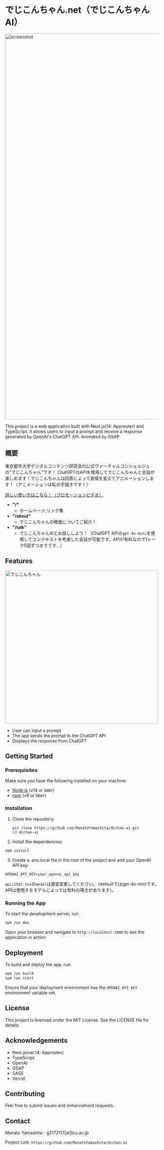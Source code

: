 # でじこんちゃん.net（でじこんちゃんAI）

<img width="1259" alt="screenshot" src="https://github.com/user-attachments/assets/e61c2c65-6cf4-441d-b3cd-5ba3ee133cf8">

This project is a web application built with Next.js(14: Approuter) and TypeScript. It allows users to input a prompt and receive a response generated by OpenAI's ChatGPT API.
Animated by GSAP

## 概要

東京都市大学デジタルコンテンツ研究会の公式ヴァーチャルコンシェルジュの"でじこんちゃん"です！
ChatGPTのAPIを使用してでじこんちゃんと会話が楽しめます！でじこんちゃんは回答によって表情を変えてアニメーションします！（アニメーションは私の手描きです！）

[詳しい使い方はこちら！（プロモーションビデオ）](https://youtu.be/oJtXLAAvxBc?si=Tk66QbGXZwEzn52F)

* **"/"**
   * ホームページ,リンク集
* **"/about"**
   * でじこんちゃんの略歴についてご紹介！
* **"/talk"**
   * でじこんちゃんAIとお話ししよう！（ChatGPT APIの`gpt-4o-mini`を使用してコンテキストを考慮した会話が可能です。APIが有料なので1トーク5回ずつまでです...）

## Features

<img width="500" alt="でじこんちゃん" src="https://github.com/user-attachments/assets/3521e9da-84c9-41bd-bbe9-cb1ae32fa069">

- User can input a prompt
- The app sends the prompt to the ChatGPT API
- Displays the response from ChatGPT

## Getting Started

### Prerequisites

Make sure you have the following installed on your machine:

- [Node.js](https://nodejs.org/) (v14 or later)
- [npm](https://www.npmjs.com/) (v6 or later)

### Installation

1. Clone the repository:

   ```sh
   git clone https://github.com/ManatoYamashita/dcchan-ai.git
   cd dcchan-ai
   ```

2. Install the dependencies:

``` sh
npm install
```

3. Create a .env.local file in the root of the project and add your OpenAI API key:

```env
OPENAI_API_KEY=your_openai_api_key
```
`api/chat.tsx`の`model`は適宜変更してください。（defaultではgpt-4o-miniです。APIは使用するモデルによっては有料の場合があります）。

### Running the App
To start the development server, run:

```sh
npm run dev
```

Open your browser and navigate to `http://localhost:3000` to see the application in action.

## Deployment
To build and deploy the app, run:

```sh
npm run build
npm run start
```

Ensure that your deployment environment has the `OPENAI_API_KEY` environment variable set.

## License

This project is licensed under the MIT License. See the LICENSE file for details.

## Acknowledgements
* Next.js(ver.14: Approuter)
* TypeScript
* OpenAI
* GSAP
* SASS
* Vercel

## Contributing

Feel free to submit issues and enhancement requests.

## Contact

Manato Yamashita - g2172117[at]tcu.ac.jp

Project Link: `https://github.com/ManatoYamashita/dcchan-ai`
